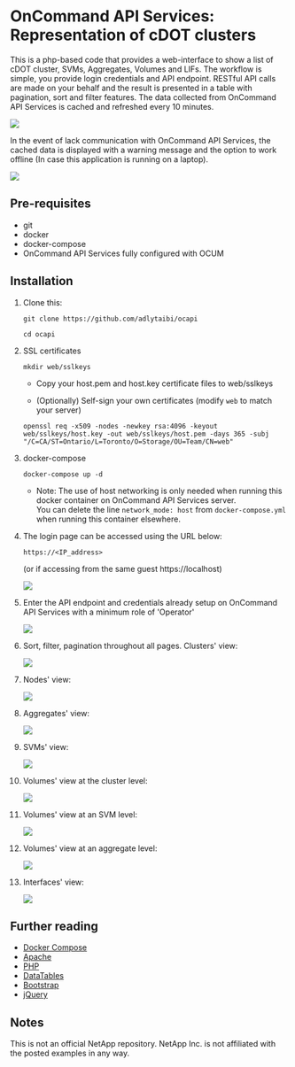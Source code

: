 # OnCommand API Services: Representation of cDOT clusters

This is a php-based code that provides a web-interface to show a list of cDOT cluster, SVMs, Aggregates, Volumes and LIFs.
The workflow is simple, you provide login credentials and API endpoint. RESTful API calls are made on your behalf and the result is presented in a table with pagination, sort and filter features. The data collected from OnCommand API Services is cached and refreshed every 10 minutes.

  ![](https://raw.githubusercontent.com/adlytaibi/ss/master/ocapi/clusters.png)

In the event of lack communication with OnCommand API Services, the cached data is displayed with a warning message and the option to work offline (In case this application is running on a laptop).

  ![](https://raw.githubusercontent.com/adlytaibi/ss/master/ocapi/clusters_offline.png)

## Pre-requisites

* git
* docker
* docker-compose
* OnCommand API Services fully configured with OCUM

## Installation

1. Clone this:

    ```
    git clone https://github.com/adlytaibi/ocapi
    ```

    ```
    cd ocapi
    ```

2. SSL certificates

    ```
    mkdir web/sslkeys
    ```

    * Copy your host.pem and host.key certificate files to web/sslkeys

    * (Optionally) Self-sign your own certificates (modify `web` to match your server)

    ```
    openssl req -x509 -nodes -newkey rsa:4096 -keyout web/sslkeys/host.key -out web/sslkeys/host.pem -days 365 -subj "/C=CA/ST=Ontario/L=Toronto/O=Storage/OU=Team/CN=web"
    ```

3. docker-compose

    ```
    docker-compose up -d
    ```

   * Note: The use of host networking is only needed when running this docker container on OnCommand API Services server.\
     You can delete the line `network_mode: host` from `docker-compose.yml` when running this container elsewhere.

4. The login page can be accessed using the URL below:

    ```
    https://<IP_address>
    ```
    (or if accessing from the same guest https://localhost)

    ![](https://raw.githubusercontent.com/adlytaibi/ss/master/ocapi/endpoint_unset.png)

5. Enter the API endpoint and credentials already setup on OnCommand API Services with a minimum role of 'Operator'

    ![](https://raw.githubusercontent.com/adlytaibi/ss/master/ocapi/endpoint_entry.png)

6. Sort, filter, pagination throughout all pages. Clusters' view:

    ![](https://raw.githubusercontent.com/adlytaibi/ss/master/ocapi/clusters.png)

7. Nodes' view:

    ![](https://raw.githubusercontent.com/adlytaibi/ss/master/ocapi/cluster_nodes.png)

8. Aggregates' view:

    ![](https://raw.githubusercontent.com/adlytaibi/ss/master/ocapi/aggregates.png)

9. SVMs' view:

    ![](https://raw.githubusercontent.com/adlytaibi/ss/master/ocapi/svms.png)

10. Volumes' view at the cluster level:

    ![](https://raw.githubusercontent.com/adlytaibi/ss/master/ocapi/volumes.png)

11. Volumes' view at an SVM level:

    ![](https://raw.githubusercontent.com/adlytaibi/ss/master/ocapi/svms_volumes.png)

12. Volumes' view at an aggregate level:

    ![](https://raw.githubusercontent.com/adlytaibi/ss/master/ocapi/aggregates_volumes.png)

13. Interfaces' view:

    ![](https://raw.githubusercontent.com/adlytaibi/ss/master/ocapi/interfaces.png)

## Further reading
* [Docker Compose](https://docs.docker.com/compose/)
* [Apache](https://httpd.apache.org/)
* [PHP](http://www.php.net/)
* [DataTables](https://datatables.net/)
* [Bootstrap](https://getbootstrap.com/)
* [jQuery](https://jquery.com/)

## Notes
This is not an official NetApp repository. NetApp Inc. is not affiliated with the posted examples in any way.

